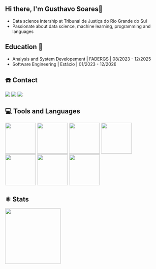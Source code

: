 ## Hi there, I'm Gusthavo Soares👋
- Data science intership at Tribunal de Justiça do Rio Grande do Sul
- Passionate about data science, machine learning, programming and languages

## Education 🏫
- Analysis and System Developement | FADERGS | 08/2023 - 12/2025
- Software Engineering | Estácio | 01/2023 - 12/2026



##  ☎️ Contact
<div>
  <a href="https://www.youtube.com/channel/UCe9Xp8A2wH2cfCZwjW_eUWA" target="_blank"><img loading="lazy" src="https://img.shields.io/badge/YouTube-FF0000?style=for-the-badge&logo=youtube&logoColor=white" target="_blank"></a>
  <a href = "mailto:gusthavorsoares@gmail.com"><img loading="lazy" src="https://img.shields.io/badge/Gmail-D14836?style=for-the-badge&logo=gmail&logoColor=white" target="_blank"></a>
  <a href="https://www.linkedin.com/in/gusthavosoares/" target="_blank"><img loading="lazy" src="https://img.shields.io/badge/-LinkedIn-%230077B5?style=for-the-badge&logo=linkedin&logoColor=white" target="_blank"></a>   
</div>

## 💻 Tools and Languages
<div>          
  <img loading="lazy" src="https://cdn.jsdelivr.net/gh/devicons/devicon@latest/icons/amazonwebservices/amazonwebservices-original-wordmark.svg" width="100" height="100"/>
  <img loading="lazy" src="https://cdn.jsdelivr.net/gh/devicons/devicon@latest/icons/sqldeveloper/sqldeveloper-plain.svg" width="100" height="100" />
  <img loading="lazy" src="https://cdn.jsdelivr.net/gh/devicons/devicon@latest/icons/mysql/mysql-original.svg" width="100" height="100" />
  <img loading="lazy" src="https://cdn.jsdelivr.net/gh/devicons/devicon@latest/icons/python/python-plain.svg" width="100" height="100" />
  <img  loading="lazy" src="https://cdn.jsdelivr.net/gh/devicons/devicon@latest/icons/mongodb/mongodb-plain-wordmark.svg" width="100" height="100" />
  <img loading="lazy" src="https://cdn.jsdelivr.net/gh/devicons/devicon@latest/icons/git/git-original.svg" width="100" height="100" /> 
  <img loading="lazy" src="https://cdn.jsdelivr.net/gh/devicons/devicon@latest/icons/php/php-original.svg" width="100" height="100"/>
</div>

## ⚛️ Stats
<div>
<a href="https://github.com/GusthavoSoares">
<img loading="lazy" height="180em" src="https://github-readme-stats.vercel.app/api/top-langs/?username=GusthavoSoares&layout=compact&langs_count=7&theme=dracula"/>
</div>
  
